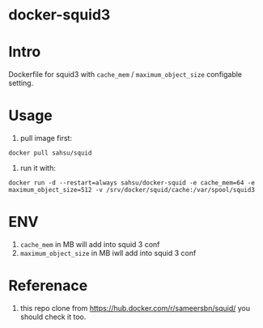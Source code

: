 # docker-squid3

# Intro
 Dockerfile for squid3 with `cache_mem` / `maximum_object_size` configable setting.

# Usage
 1. pull image first:

 `docker pull sahsu/squid`

 1. run it with:

 `docker run -d --restart=always sahsu/docker-squid -e cache_mem=64 -e maximum_object_size=512 -v /srv/docker/squid/cache:/var/spool/squid3`

# ENV
 1. `cache_mem` in MB will add into squid 3 conf
 1. `maximum_object_size` in MB iwll add into squid 3 conf

# Referenace
 1. this repo clone from https://hub.docker.com/r/sameersbn/squid/ you should check it too.
